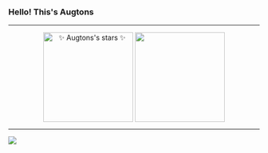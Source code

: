 ### Hello! This's Augtons

<hr>

<div align="center">
    <img align="center" src="https://github-readme-stats.vercel.app/api?username=augtons&show_icons=true&theme=cobalt" alt="✨ Augtons's stars ✨" height="180em"  />
    <img align="center" src="https://github-readme-stats.vercel.app/api/top-langs/?username=augtons&theme=cobalt" height="180em" />
  
</div>

<hr>

![](https://activity-graph.herokuapp.com/graph?username=augtons&theme=github-light)
